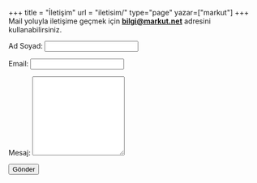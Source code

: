 +++
title = "İletişim"
url = "iletisim/"
type="page"
yazar=["markut"]
+++
Mail yoluyla iletişime geçmek için **<a href="mailto:bilgi@markut.net">bilgi@markut.net</a>** adresini kullanabilirsiniz.

<form name="Contact" method="POST" data-netlify="true" action="/basarili">
  <p><label>Ad Soyad: <input type="text" name="name" class="form form-control" /></label></p> 
  <p><label>Email: <input type="text" name="email" class="form-control" /></label></p>
  <p><label>Mesaj: </label><textarea class=" form-control"  rows="10" name="message" style="max-width: 600px"></textarea></p>
  <p><button type="submit" class=" btn markutbtn">Gönder</button></p>
</form>